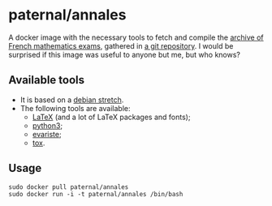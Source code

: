 paternal/annales
================

A docker image with the necessary tools to fetch and compile the [archive of French mathematics exams](http://www.apmep.fr/-Annales-examens-concours-), gathered in [a git repository](https://framagit.org/lpaternault/annales-math). I would be surprised if this image was useful to anyone but me, but who knows?

## Available tools

- It is based on a [debian stretch](https://www.debian.org/releases/stretch/).
- The following tools are available:
  - [LaTeX](https://www.tug.org/texlive/) (and a lot of LaTeX packages and fonts);
  - [python3](https://packages.debian.org/stretch/python3);
  - [evariste](https://git.framasoft.org/spalax/evariste/);
  - [tox](https://tox.readthedocs.io).

## Usage

    sudo docker pull paternal/annales
    sudo docker run -i -t paternal/annales /bin/bash

